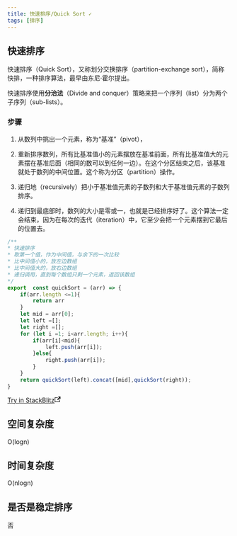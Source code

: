 ```yaml
---
title: 快速排序/Quick Sort ✓
tags: [排序]
---
```


## 快速排序

快速排序（Quick Sort），又称划分交换排序（partition-exchange sort），简称快排，一种排序算法，最早由东尼·霍尔提出。

快速排序使用**分治法**（Divide and conquer）策略来把一个序列（list）分为两个子序列（sub-lists）。

<!-- more -->

### 步骤

1. 从数列中挑出一个元素，称为“基准”（pivot），

2. 重新排序数列，所有比基准值小的元素摆放在基准前面，所有比基准值大的元素摆在基准后面（相同的数可以到任何一边）。在这个分区结束之后，该基准就处于数列的中间位置。这个称为分区（partition）操作。

3. 递归地（recursively）把小于基准值元素的子数列和大于基准值元素的子数列排序。

4. 递归到最底部时，数列的大小是零或一，也就是已经排序好了。这个算法一定会结束，因为在每次的迭代（iteration）中，它至少会把一个元素摆到它最后的位置去。

```js
/**
* 快速排序
* 取第一个值，作为中间值，与余下的一次比较
* 比中间值小的，放左边数组
* 比中间值大的，放右边数组
* 递归调用，直到每个数组只剩一个元素，返回该数组
*/
export  const quickSort = (arr) => {
    if(arr.length <=1){
    	return arr
    }
    let mid = arr[0];
    let left =[];
    let right =[];
    for (let i =1; i<arr.length; i++){
        if(arr[i]<mid){
        	left.push(arr[i]);
        }else{
        	right.push(arr[i]);
        }
    }
    return quickSort(left).concat([mid],quickSort(right));
}
```

<a class="stackblitz" href="https://stackblitz.com/edit/node-wps8mf?file=sort%2Fquick-sort.js">Try in StackBlitz<svg width="13.5" height="13.5" aria-hidden="true" viewBox="0 0 24 24" class="iconExternalLink_node_modules-@docusaurus-theme-classic-lib-next-theme-IconExternalLink-styles-module"><path fill="currentColor" d="M21 13v10h-21v-19h12v2h-10v15h17v-8h2zm3-12h-10.988l4.035 4-6.977 7.07 2.828 2.828 6.977-7.07 4.125 4.172v-11z"></path></svg></a>

## 空间复杂度

O(logn)

## 时间复杂度

O(nlogn)

## 是否是稳定排序

否
